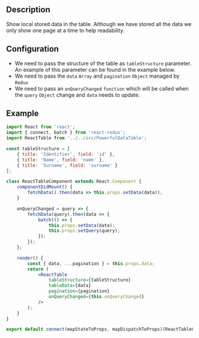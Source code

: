 ## Description
Show local stored data in the table. Although we have stored all the data we only show one page at a time to help readability.

## Configuration
 - We need to pass the structure of the table as `tableStructure` parameter. An example of this parameter can be found in the example below.
 - We need to pass the `data` `Array` and `pagination` `Object` managed by `Redux`
 - We need to pass an `onQueryChanged` `function` which will be called when the `query` `Object` change and `data` needs to update.


## Example
```jsx
import React from 'react';
import { connect, batch } from 'react-redux';
import ReactTable from '../../src/PowerfulDataTable';

const tableStructure = [
    { title: 'Identifier', field: 'id' },
    { title: 'Name', field: 'name' },
    { title: 'Surname', field: 'surname' }
];

class ReactTableComponent extends React.Component {
    componentDidMount() {
        fetchData().then(data => this.props.setData(data));
    }

    onQueryChanged = query => {
        fetchData(query).then(data => {
            batch(() => {
                this.props.setData(data);
                this.props.setQuery(query);
            });
        });
    };

    render() {
        const { data, ...pagination } = this.props.data;
        return ( 
            <ReactTable
                tableStructure={tableStructure} 
                tableData={data}
                pagination={pagination}
                onQueryChanged={this.onQueryChanged}
            />
        );
    }
}

export default connect(mapStateToProps, mapDispatchToProps)(ReactTableComponent);
```